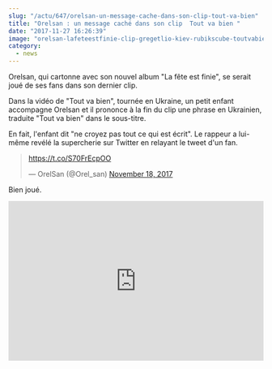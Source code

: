```yaml
--- 
slug: "/actu/647/orelsan-un-message-cache-dans-son-clip-tout-va-bien"
title: "Orelsan : un message caché dans son clip  Tout va bien "
date: "2017-11-27 16:26:39"
image: "orelsan-lafeteestfinie-clip-gregetlio-kiev-rubikscube-toutvabien-rap-musique-1025x570.jpg"
category:
  - news
---
```

<p>Orelsan, qui cartonne avec son nouvel album "La fête est finie", se serait joué de ses fans dans son dernier clip.</p>

<p>Dans la vidéo de "Tout va bien", tournée en Ukraine, un petit enfant accompagne Orelsan et il prononce à la fin du clip une phrase en Ukrainien, traduite "Tout va bien" dans le sous-titre.</p>

<p>En fait, l'enfant dit "ne croyez pas tout ce qui est écrit". Le rappeur a lui-même revélé la supercherie sur Twitter en relayant le tweet d'un fan.</p>
<blockquote class="twitter-tweet" data-lang="en"><p lang="und" dir="ltr"> <a href="https://t.co/S70FrEcpOO">https://t.co/S70FrEcpOO</a></p>— OrelSan (@Orel_san) <a href="https://twitter.com/Orel_san/status/931904109950783489?ref_src=twsrc%5Etfw">November 18, 2017</a></blockquote>
<script async src="https://platform.twitter.com/widgets.js" charset="utf-8"></script>

<p>Bien joué.</p>
<iframe width="100%" height="315" src="https://www.youtube.com/embed/dq6G2YWoRqA" frameborder="0" allowfullscreen></iframe>
<p> </p>